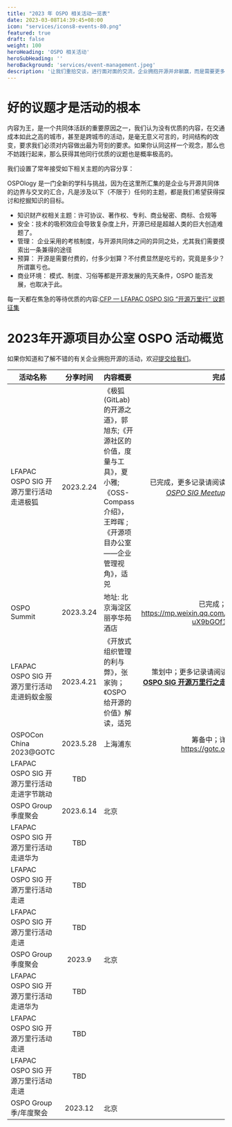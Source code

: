 ```yaml
---
title: "2023 年 OSPO 相关活动一览表"
date: 2023-03-08T14:39:45+08:00
icon: "services/icons8-events-80.png"
featured: true
draft: false
weight: 100
heroHeading: 'OSPO 相关活动'
heroSubHeading: ''
heroBackground: 'services/event-management.jpeg'
description: '让我们重拾交谈，进行面对面的交流，企业拥抱开源并非躺赢，而是需要更多的知识、沟通和决策、行动方才有可能以极微小的概率成功。'
---
```


# 好的议题才是活动的根本

内容为王，是一个共同体活跃的重要原因之一，我们认为没有优质的内容，在交通成本如此之高的城市，甚至是跨城市的活动，是毫无意义可言的，时间结构的改变，要求我们必须对内容做出最为苛刻的要求。如果你认同这样一个观念，那么也不妨践行起来，那么获得其他同行优质的议题也是概率极高的。

我们设置了常年接受如下相关主题的内容分享：

OSPOlogy 是一门全新的学科与挑战，因为在这里所汇集的是企业与开源共同体的边界与交叉的汇合，凡是涉及以下（不限于）任何的主题，都是我们希望获得探讨和挖掘知识的目标。
* 知识财产权相关主题：许可协议、著作权、专利、商业秘密、商标、合规等
* 安全：技术的吸积效应会导致复杂度上升，开源已经是超越人类的巨大创造难题了。
* 管理： 企业采用的考核制度，与开源共同体之间的异同之处，尤其我们需要摸索出一条兼得的途径
* 预算： 开源是需要付费的，付多少划算？不付费显然是吃亏的，究竟是多少？所谓赢亏也。
* 商业环境： 模式、制度、习俗等都是开源发展的先天条件，OSPO 能否发展，也取决于此。

每一天都在焦急的等待优质的内容:[CFP — LFAPAC OSPO SIG  “开源万里行” 议题征集](https://docs.qq.com/form/page/DUEdqYllSa0VaV1dj)

# 2023年开源项目办公室 OSPO 活动概览

如果你知道和了解不错的有关企业拥抱开源的活动，欢迎[提交给我们](https://github.com/ospocommunity/website/issues/new/choose)。

|活动名称	|分享时间	|内容概要|完成状态及回顾
|--------------|:-------------:|:------------|------------:|
|LFAPAC OSPO SIG 开源万里行活动走进极狐|2023.2.24 |《极狐(GitLab)的开源之道》，郭旭东;《开源社区的价值，度量与工具》，夏小雅;《OSS-Compass 介绍》，王晔晖 ;《开源项目办公室——企业管理视角》，适兕 |已完成，更多记录请阅读：*[LF APAC OSPO SIG Meetup 2-24 上海](https://docs.qq.com/doc/DUGZmblpDa3RQQnVK)*
|OSPO Summit  | 2023.3.24|地址:   北京海淀区丽亭华苑酒店 | 已完成；完整回顾：https://mp.weixin.qq.com/s/P1MZ5-uX9bGOf1CFv3CiKw
|LFAPAC OSPO SIG 开源万里行活动走进蚂蚁金服 |2023.4.21 |《开放式组织管理的利与弊》，张家驹；《OSPO 给开源的价值》解读，适兕 | 策划中；更多记录请阅读：**[LFAPAC OSPO SIG 开源万里行之走进蚂蚁开源办公室](https://docs.qq.com/doc/DUHhhc3N6VVJEdEJp)**
|OSPOCon China 2023@GOTC | 2023.5.28| 上海浦东| 筹备中；详情可访问：https://gotc.oschina.net/
|LFAPAC OSPO SIG 开源万里行活动走进字节跳动 | TBD| | 规划中；
|OSPO Group 季度聚会|2023.6.14|北京|规划中；
|LFAPAC OSPO SIG 开源万里行活动走进华为 |TBD | | 规划中；
|LFAPAC OSPO SIG 开源万里行活动走进|TBD||规划中；
|LFAPAC OSPO SIG 开源万里行活动走进|TBD||规划中；
|OSPO Group 季度聚会|2023.9|北京|规划中；
|LFAPAC OSPO SIG 开源万里行活动走进华为 |TBD | | 规划中；
|LFAPAC OSPO SIG 开源万里行活动走进|TBD||规划中；
|LFAPAC OSPO SIG 开源万里行活动走进|TBD||规划中；
|OSPO Group 季/年度聚会|2023.12|北京|规划中；